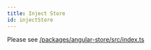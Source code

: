 ```yaml
---
title: Inject Store
id: injectStore
---
```


Please see [/packages/angular-store/src/index.ts](https://github.com/tanstack/store/tree/main/packages/angular-store/src/index.ts)
